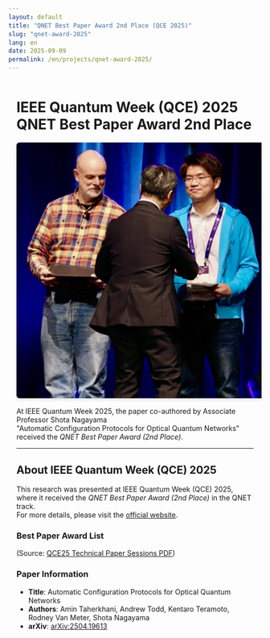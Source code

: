 ```yaml
---
layout: default
title: "QNET Best Paper Award 2nd Place (QCE 2025)"
slug: "qnet-award-2025"
lang: en
date: 2025-09-09
permalink: /en/projects/qnet-award-2025/
---
```


<div class="news-article" markdown="1" style="padding-left:1rem; padding-right:1rem; box-sizing:border-box; overflow-x:hidden;">

# IEEE Quantum Week (QCE) 2025 QNET Best Paper Award 2nd Place

<p align="center">
  <img src="/assets/img/news/award-2ndplace.jpg" alt="Award Photo" style="max-width: 500px; height: auto; border-radius: 6px; box-shadow: 0 2px 6px rgba(0,0,0,.15);" />
</p>

At IEEE Quantum Week 2025, the paper co-authored by Associate Professor Shota Nagayama  
"Automatic Configuration Protocols for Optical Quantum Networks"
received the *QNET Best Paper Award (2nd Place)*.

---

## About IEEE Quantum Week (QCE) 2025

This research was presented at IEEE Quantum Week (QCE) 2025,  
where it received the *QNET Best Paper Award (2nd Place)* in the QNET track.  
For more details, please visit the [official website](https://qce.quantum.ieee.org/2025/).

### Best Paper Award List
(Source: [QCE25 Technical Paper Sessions PDF](https://qce.quantum.ieee.org/2025/wp-content/uploads/sites/12/2025/09/QCE25-Technical-Paper-Sessions.pdf))

### Paper Information
- **Title**: Automatic Configuration Protocols for Optical Quantum Networks  
- **Authors**: Amin Taherkhani, Andrew Todd, Kentaro Teramoto, Rodney Van Meter, Shota Nagayama  
- **arXiv**: [arXiv:2504.19613](https://arxiv.org/abs/2504.19613)

</div>